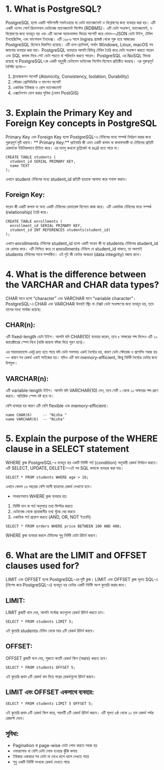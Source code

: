# 1. What is PostgreSQL?
PostgreSQL হলো একটি শক্তিশালী সফটওয়্যার যা ডেটা ম্যানেজমেন্ট ও বিশ্লেষণের জন্য ব্যবহার করা হয়। এটি একটি ওপেন সোর্স রিলেশনাল ডেটাবেজ ম্যানেজমেন্ট সিস্টেম (RDBMS)। এটি ডেটা সংরক্ষণ, ম্যানেজমেন্ট, ও বিশ্লেষণের জন্য ব্যবহৃত হয় এবং এটি অনেক অ্যাডভান্সড ফিচার সাপোর্ট করে যেমন—JSON ডেটা টাইপ, টেবিল ইনহেরিটেন্স, এবং ফাংশনাল ইনডেক্স।
এটি ১৯৮৬ সালে Ingres প্রজেক্ট থেকে শুরু হয়ে আজকের PostgreSQL হিসেবে বিকশিত হয়েছে। এটি ক্রস-প্ল্যাটফর্ম, অর্থাৎ Windows, Linux, macOS সব জায়গায় ব্যবহার করা যায়। PostgreSQL ব্যবহারে আপনি বিভিন্ন টেবিল তৈরি করে ডেটা সংরক্ষণ করতে পারেন এবং SQL কমান্ড দিয়ে সেই ডেটা পড়তে বা পরিবর্তন করতে পারেন। PostgreSQL এর NoSQL ফিচার রয়েছে যা PostgreSQL-কে একটি বহুমুখী ডেটাবেস ডাটাবেজ সিস্টেম হিসেবে প্রতিষ্ঠিত করেছে।
এর গুরুত্বপূর্ণ বৈশিষ্ট্য হলো—
1. ট্রানজেকশন সাপোর্ট (Atomicity, Consistency, Isolation, Durability)
2. স্টোরড প্রোসিডিউর ও ফাংশন সাপোর্ট
3. একাধিক ইউজার ও রোল ম্যানেজমেন্ট
4. এক্সটেনশন যোগ করার সুবিধা (যেমন PostGIS)


# 3. Explain the Primary Key and Foreign Key concepts in PostgreSQL
Primary Key এবং Foreign Key হলো PostgreSQL-এ টেবিলের মধ্যে সম্পর্ক নির্ধারণ করার জন্য গুরুত্বপূর্ণ দুটি ধারণা।
** Primary Key:**
প্রাইমারি কী এমন একটি কলাম বা কলামসমষ্টি যা টেবিলের প্রতিটি রেকর্ডকে ইউনিকভাবে চিহ্নিত করে। এর ভ্যালু কখনো ডুপ্লিকেট বা null হতে পারে না।
```
CREATE TABLE students (
  student_id SERIAL PRIMARY KEY,
  name TEXT
);

```
এখানে student টেবিলের মধ্যে student_id প্রতিটি ছাত্রকে আলাদা করে শনাক্ত করবে।
## Foreign Key:
ফরেন কী একটি কলাম যা অন্য একটি টেবিলের রেফারেন্স হিসেবে কাজ করে। এটি একাধিক টেবিলের মধ্যে সম্পর্ক (relationship) তৈরি করে।
```
CREATE TABLE enrollments (
  enrollment_id SERIAL PRIMARY KEY,
  student_id INT REFERENCES students(student_id)
);

```
এখানে enrollments টেবিলের  student_id হলো একটি ফরেন কী যা students টেবিলের student_id কে রেফার করে। এটি নিশ্চিত করে যে enrollments টেবিলে যে student_id থাকবে, তা অবশ্যই students টেবিলের সাথে সম্পর্কিত।
এই দুই কী ডেটার অখণ্ডতা (data integrity) বজায় রাখে।

# 4. What is the difference between the VARCHAR and CHAR data types?
CHAR মানে হলো “character” এবং VARCHAR মানে “variable character”। PostgreSQL-এ CHAR এবং VARCHAR উভয়ই স্ট্রিং বা টেক্সট ডেটা সংরক্ষণের জন্য ব্যবহৃত হয়, তবে তাদের মধ্যে পার্থক্য রয়েছে:
## CHAR(n):
এটি fixed-length ডেটা টাইপ। আপনি যদি CHAR(10) ব্যবহার করেন, তবে ৫ অক্ষরের শব্দ দিলেও এটি ১০ ক্যারেক্টারের স্পেস নিবে (বাকি জায়গা ফাঁকা দিয়ে পূরণ হবে)।


এর পারফরম্যান্সে একটু দ্রুত হতে পারে যদি ডেটা সবসময় একই দৈর্ঘ্যের হয়, কারণ ডেটা স্টোরেজ ও প্রসেসিং সহজ হয় — কারণ সব রেকর্ড একই সাইজের হয়। যদিও এটি কম memory-efficient, কিন্তু নির্দিষ্ট দৈর্ঘ্যের ডেটার জন্য উপযুক্ত।


## VARCHAR(n):
এটি variable-length টাইপ। আপনি যদি VARCHAR(10) দেন, তবে সেটি ১ থেকে ১০ অক্ষরের শব্দ গ্রহণ করবে। অতিরিক্ত স্পেস নষ্ট হবে না।


বেশি ব্যবহার হয় কারণ এটি বেশি flexible এবং memory-efficient।


```
name CHAR(6)     -- "Nisha "
name VARCHAR(6)  -- "Nisha"

```

# 5. Explain the purpose of the WHERE clause in a SELECT statement
WHERE ক্লজ PostgreSQL-এ ব্যবহৃত হয় একটি নির্দিষ্ট শর্ত (condition) অনুযায়ী রেকর্ড নির্বাচন করতে। এটি SELECT, UPDATE, DELETE—এই সব SQL কমান্ডে ব্যবহার করা যায়।
```
SELECT * FROM students WHERE age > 16;
```
এখানে কেবল ১৬ বছরের বেশি বয়সী ছাত্রদের রেকর্ড দেখানো হবে।
- সাধারণভাবে WHERE ক্লজ ব্যবহার হয়:
1. নির্দিষ্ট মান বা শর্ত অনুসারে তথ্য ফিল্টার করতে
2. ডেটাবেজ থেকে প্রয়োজনীয় তথ্য খুঁজে বের করতে
3. একাধিক শর্ত প্রয়োগ করতে (AND, OR, NOT ইত্যাদি)

```
SELECT * FROM orders WHERE price BETWEEN 100 AND 400;
```
WHERE ক্লজ ব্যবহার করলে টেবিলের শুধু নির্দিষ্ট ডেটা রিটার্ন করবে। 

# 6. What are the LIMIT and OFFSET clauses used for?
LIMIT এবং OFFSET হলো PostgreSQL-এর দুটি ক্লজ। LIMIT এবং OFFSET ক্লজ মূলত SQL-এ (বিশেষ করে PostgreSQL-এ) ব্যবহৃত হয় ডেটার একটি নির্দিষ্ট অংশ কুয়েরি করার জন্য। 

## LIMIT:
LIMIT ক্লজটি বলে দেয়, আপনি সর্বোচ্চ কতগুলো রেকর্ড রিটার্ন করতে চান।
```
SELECT * FROM students LIMIT 5;
```
এই কুয়েরি students টেবিল থেকে মাত্র ৫টি রেকর্ড রিটার্ন করবে।

## OFFSET:
OFFSET ক্লজটি বলে দেয়, শুরুতে কতটি রেকর্ড স্কিপ (অগ্রাহ্য) করতে হবে।
```
SELECT * FROM students OFFSET 5;
```
এই কুয়েরি প্রথম ৫টি রেকর্ড বাদ দিয়ে পরের রেকর্ডগুলো রিটার্ন করবে।

## LIMIT এবং OFFSET একসাথে ব্যবহার:
```
SELECT * FROM students LIMIT 5 OFFSET 5;
```
এই কুয়েরি প্রথম ৫টি রেকর্ড স্কিপ করে, পরবর্তী ৫টি রেকর্ড রিটার্ন করবে।
 এটি মূলত ৬ষ্ঠ থেকে ১০ তম রেকর্ড পর্যন্ত রেজাল্ট দেবে।



## সুবিধা:
- Pagination বা page-wise ডেটা লোড করতে সহজ হয়
- ওভারলোড বা বেশি ডেটা লোড হওয়ার ঝুঁকি কমায়
- ইউজার একবারে সব ডেটা না দেখে ধাপে ধাপে দেখতে পারে
- শুধু একটি নির্দিষ্ট সংখ্যক রেকর্ড দেখতে পারে





